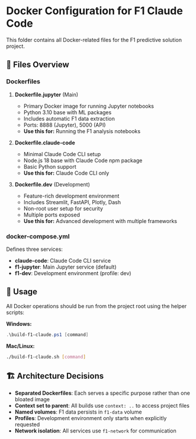 # Docker Configuration for F1 Claude Code

This folder contains all Docker-related files for the F1 predictive solution project.

## 📁 Files Overview

### Dockerfiles

1. **Dockerfile.jupyter** (Main)
   - Primary Docker image for running Jupyter notebooks
   - Python 3.10 base with ML packages
   - Includes automatic F1 data extraction
   - Ports: 8888 (Jupyter), 5000 (API)
   - **Use this for:** Running the F1 analysis notebooks

2. **Dockerfile.claude-code**
   - Minimal Claude Code CLI setup
   - Node.js 18 base with Claude Code npm package
   - Basic Python support
   - **Use this for:** Claude Code CLI only

3. **Dockerfile.dev** (Development)
   - Feature-rich development environment
   - Includes Streamlit, FastAPI, Plotly, Dash
   - Non-root user setup for security
   - Multiple ports exposed
   - **Use this for:** Advanced development with multiple frameworks

### docker-compose.yml

Defines three services:

- **claude-code**: Claude Code CLI service
- **f1-jupyter**: Main Jupyter service (default)
- **f1-dev**: Development environment (profile: dev)

## 🚀 Usage

All Docker operations should be run from the project root using the helper scripts:

**Windows:**
```powershell
.\build-f1-claude.ps1 [command]
```

**Mac/Linux:**
```bash
./build-f1-claude.sh [command]
```

## 🏗️ Architecture Decisions

- **Separated Dockerfiles**: Each serves a specific purpose rather than one bloated image
- **Context set to parent**: All builds use `context: ..` to access project files
- **Named volumes**: F1 data persists in `f1-data` volume
- **Profiles**: Development environment only starts when explicitly requested
- **Network isolation**: All services use `f1-network` for communication